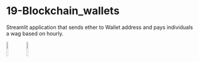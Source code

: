 # 19-Blockchain_wallets
Streamlit application that sends ether to Wallet address and pays individuals a wag based on hourly.


<img src="Images/Ganache_accounts.png"  width=10% height=10%>

<img src="Images/chain.png"  width=10% height=10%>
